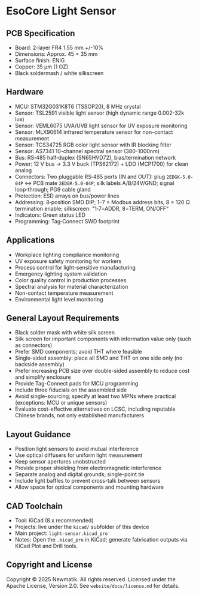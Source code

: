 # EsoCore Light Sensor

## PCB Specification

- Board: 2-layer FR4 1.55 mm +/-10%
- Dimensions: Approx. 45 × 35 mm
- Surface finish: ENIG
- Copper: 35 µm (1 OZ)
- Black soldermash / white silkscreen

## Hardware

- MCU: STM32G031K8T6 (TSSOP20), 8 MHz crystal
- Sensor: TSL2591 visible light sensor (high dynamic range 0.002-32k lux)
- Sensor: VEML6075 UVA/UVB light sensor for UV exposure monitoring
- Sensor: MLX90614 infrared temperature sensor for non-contact measurement
- Sensor: TCS34725 RGB color light sensor with IR blocking filter
- Sensor: AS7341 10-channel spectral sensor (380-1000nm)
- Bus: RS‑485 half‑duplex (SN65HVD72), bias/termination network
- Power: 12 V bus → 3.3 V buck (TPS62172) + LDO (MCP1700) for clean analog
- Connectors: Two pluggable RS‑485 ports (IN and OUT): plug `2EDGK-5.0-04P` ↔ PCB mate `2EDGR-5.0-04P`; silk labels A/B/24V/GND; signal loop‑through; PG9 cable gland
- Protection: ESD arrays on bus/power lines
- Addressing: 8‑position SMD DIP; 1–7 = Modbus address bits, 8 = 120 Ω termination enable; silkscreen: "1‑7=ADDR, 8=TERM, ON/OFF"
- Indicators: Green status LED
- Programming: Tag‑Connect SWD footprint

## Applications

- Workplace lighting compliance monitoring
- UV exposure safety monitoring for workers
- Process control for light-sensitive manufacturing
- Emergency lighting system validation
- Color quality control in production processes
- Spectral analysis for material characterization
- Non-contact temperature measurement
- Environmental light level monitoring

## General Layout Requirements

- Black solder mask with white silk screen
- Silk screen for important components with information value only (such as connectors)
- Prefer SMD components; avoid THT where feasible
- Single-sided assembly: place all SMD and THT on one side only (no backside assembly)
- Prefer increasing PCB size over double-sided assembly to reduce cost and simplify enclosure
- Provide Tag-Connect pads for MCU programming
- Include three fiducials on the assembled side
- Avoid single-sourcing; specify at least two MPNs where practical (exceptions: MCU or unique sensors)
- Evaluate cost-effective alternatives on LCSC, including reputable Chinese brands, not only established manufacturers

## Layout Guidance

- Position light sensors to avoid mutual interference
- Use optical diffusers for uniform light measurement
- Keep sensor apertures unobstructed
- Provide proper shielding from electromagnetic interference
- Separate analog and digital grounds; single-point tie
- Include light baffles to prevent cross-talk between sensors
- Allow space for optical components and mounting hardware

## CAD Toolchain

- Tool: KiCad (8.x recommended)
- Projects: live under the `kicad/` subfolder of this device
- Main project: `light-sensor.kicad_pro`
- Notes: Open the `.kicad_pro` in KiCad; generate fabrication outputs via KiCad Plot and Drill tools.

## Copyright and License

Copyright © 2025 Newmatik. All rights reserved.
Licensed under the Apache License, Version 2.0. See `website/docs/license.md` for details.
